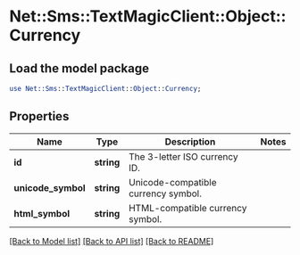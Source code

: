 # Net::Sms::TextMagicClient::Object::Currency

## Load the model package
```perl
use Net::Sms::TextMagicClient::Object::Currency;
```

## Properties
Name | Type | Description | Notes
------------ | ------------- | ------------- | -------------
**id** | **string** | The 3-letter ISO currency ID. | 
**unicode_symbol** | **string** | Unicode-compatible currency symbol. | 
**html_symbol** | **string** | HTML-compatible currency symbol. | 

[[Back to Model list]](../README.md#documentation-for-models) [[Back to API list]](../README.md#documentation-for-api-endpoints) [[Back to README]](../README.md)



